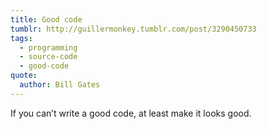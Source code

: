 ```yaml
---
title: Good code
tumblr: http://guillermonkey.tumblr.com/post/3290450733
tags:
  - programming
  - source-code
  - good-code
quote:
  author: Bill Gates
---
```


If you can’t write a good code, at least make it looks good.
